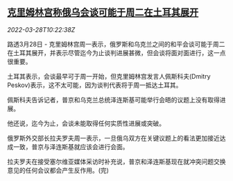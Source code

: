 <!--1648463463000-->
[克里姆林宫称俄乌会谈可能于周二在土耳其展开](https://cn.reuters.com/article/russia-ukraine-talks-schedule-0328-mon-idCNKCS2LP0YF)
------

<div><i>2022-03-28T10:22:38Z</i></div><p>路透3月28日 - 克里姆林宫周一表示，俄罗斯和乌克兰之间的和平会谈可能于周二在土耳其展开，并表示尽管迄今为止谈判进展甚微，但会谈将面对面进行，这一点很重要。</p><p>土耳其表示，会谈最早可于周一开始，但克里姆林宫发言人佩斯科夫(Dmitry Peskov)表示，这不太可能，因为谈判代表将于周一抵达土耳其。</p><p>佩斯科夫告诉记者，普京和乌克兰总统泽连斯基可能举行会晤的议题上没有取得进展。</p><p>他还说，迄今为止，会谈未能取得任何实质性进展或突破。</p><p>俄罗斯外交部长拉夫罗夫周一表示，一旦俄乌双方在关键议题上的看法更加接近达成一致，普京与泽连斯基就应该会进行会面。</p><p>拉夫罗夫在接受塞尔维亚媒体采访时补充说，普京和泽连斯基现在就冲突问题交换意见的任何会议都会产生反作用。(完)</p>
